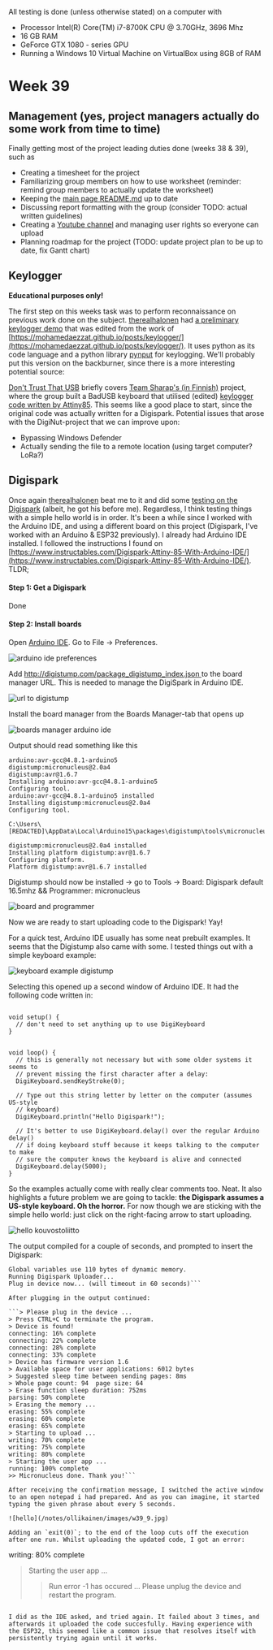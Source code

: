 All testing is done (unless otherwise stated) on a computer with 
  * Processor	Intel(R) Core(TM) i7-8700K CPU @ 3.70GHz, 3696 Mhz
  * 16 GB RAM
  * GeForce GTX 1080 - series GPU
  * Running a Windows 10 Virtual Machine on VirtualBox using 8GB of RAM 

# Week 39

## Management (yes, project managers actually do some work from time to time)

Finally getting most of the project leading duties done (weeks 38 & 39), such as

  * Creating a timesheet for the project
  * Familiarizing group members on how to use worksheet (reminder: remind group members to actually update the worksheet)
  * Keeping the [main page README.md](../README.md) up to date
  * Discussing report formatting with the group (consider TODO: actual written guidelines)
  * Creating a [Youtube channel](https://www.youtube.com/@phishsticks_pentest/videos) and managing user rights so everyone can upload
  * Planning roadmap for the project (TODO: update project plan to be up to date, fix Gantt chart)

## Keylogger

**Educational purposes only!**

The first step on this weeks task was to perform reconnaissance on previous work done on the subject. [therealhalonen](https://github.com/therealhalonen/) had [a preliminary keylogger demo](/payloads/keylogger/keylogger) that was edited from the work of [https://mohamedaezzat.github.io/posts/keylogger/](https://mohamedaezzat.github.io/posts/keylogger/). It uses python as its code language and a python library [pynput](https://pypi.org/project/pynput/) for keylogging. We'll probably put this version on the backburner, since there is a more interesting potential source:

[Don't Trust That USB](https://terokarvinen.com/2021/dont-trust-that-usb/) briefly covers [Team Sharap's (in Finnish)](https://teamsharap.wordpress.com/) project, where the group built a BadUSB keyboard that utilised (edited) [keylogger code written by Attiny85](https://github.com/MTK911/Attiny85/tree/master/payloads/KeyLogger). This seems like a good place to start, since the original code was actually written for a Digispark. Potential issues that arose with the DigiNut-project that we can improve upon:

  * Bypassing Windows Defender
  * Actually sending the file to a remote location (using target computer? LoRa?)

## Digispark

Once again [therealhalonen](https://github.com/therealhalonen/) beat me to it and did some [testing on the Digispark](https://github.com/therealhalonen/PhishSticks/blob/master/notes/halonen/notes.md#2992023) (albeit, he got his before me). Regardless, I think testing things with a simple hello world is in order. It's been a while since I worked with the Arduino IDE, and using a different board on this project (Digispark, I've worked with an Arduino & ESP32 previously). I already had Arduino IDE installed. I followed the instructions I found on [https://www.instructables.com/Digispark-Attiny-85-With-Arduino-IDE/](https://www.instructables.com/Digispark-Attiny-85-With-Arduino-IDE/). TLDR;

#### Step 1: Get a Digispark

Done

#### Step 2: Install boards

Open [Arduino IDE](https://www.arduino.cc/en/software). Go to File -> Preferences.

![arduino ide preferences](/notes/ollikainen/images/w39_3.jpg)

Add [http://digistump.com/package_digistump_index.json ](http://digistump.com/package_digistump_index.json) to the board manager URL. This is needed to manage the DigiSpark in Arduino IDE.

![url to digistump](/notes/ollikainen/images/w39_4.jpg)

Install the board manager from the Boards Manager-tab that opens up

![boards manager arduino ide](/notes/ollikainen/images/w39_5.jpg)

Output should read something like this

```Downloading packages
arduino:avr-gcc@4.8.1-arduino5
digistump:micronucleus@2.0a4
digistump:avr@1.6.7
Installing arduino:avr-gcc@4.8.1-arduino5
Configuring tool.
arduino:avr-gcc@4.8.1-arduino5 installed
Installing digistump:micronucleus@2.0a4
Configuring tool.

C:\Users\[REDACTED]\AppData\Local\Arduino15\packages\digistump\tools\micronucleus\2.0a4>"C:\Users\jipsu\AppData\Local\Arduino15\packages\digistump\tools\micronucleus\2.0a4\\install.exe"

digistump:micronucleus@2.0a4 installed
Installing platform digistump:avr@1.6.7
Configuring platform.
Platform digistump:avr@1.6.7 installed
```

Digistump should now be installed -> go to Tools -> Board: Digispark default 16.5mhz && Programmer: micronucleus

![board and programmer](/notes/ollikainen/images/w39_6.jpg)

Now we are ready to start uploading code to the Digispark! Yay!

For a quick test, Arduino IDE usually has some neat prebuilt examples. It seems that the Digistump also came with some. I tested things out with a simple keyboard example:

![keyboard example digistump](/notes/ollikainen/images/w39_7.jpg)

Selecting this opened up a second window of Arduino IDE. It had the following code written in:

```#include "DigiKeyboard.h"

void setup() {
  // don't need to set anything up to use DigiKeyboard
}


void loop() {
  // this is generally not necessary but with some older systems it seems to
  // prevent missing the first character after a delay:
  DigiKeyboard.sendKeyStroke(0);
  
  // Type out this string letter by letter on the computer (assumes US-style
  // keyboard)
  DigiKeyboard.println("Hello Digispark!");
  
  // It's better to use DigiKeyboard.delay() over the regular Arduino delay()
  // if doing keyboard stuff because it keeps talking to the computer to make
  // sure the computer knows the keyboard is alive and connected
  DigiKeyboard.delay(5000);
}
```

So the examples actually come with really clear comments too. Neat. It also highlights a future problem we are going to tackle: **the Digispark assumes a US-style keyboard. Oh the horror.** For now though we are sticking with the simple hello world: just click on the right-facing arrow to start uploading.

![hello kouvostoliitto](/notes/ollikainen/images/w39_8.jpg)

The output compiled for a couple of seconds, and prompted to insert the Digispark:

```Sketch uses 2814 bytes (46%) of program storage space. Maximum is 6012 bytes.
Global variables use 110 bytes of dynamic memory.
Running Digispark Uploader...
Plug in device now... (will timeout in 60 seconds)```

After plugging in the output continued:

```> Please plug in the device ... 
> Press CTRL+C to terminate the program.
> Device is found!
connecting: 16% complete
connecting: 22% complete
connecting: 28% complete
connecting: 33% complete
> Device has firmware version 1.6
> Available space for user applications: 6012 bytes
> Suggested sleep time between sending pages: 8ms
> Whole page count: 94  page size: 64
> Erase function sleep duration: 752ms
parsing: 50% complete
> Erasing the memory ...
erasing: 55% complete
erasing: 60% complete
erasing: 65% complete
> Starting to upload ...
writing: 70% complete
writing: 75% complete
writing: 80% complete
> Starting the user app ...
running: 100% complete
>> Micronucleus done. Thank you!```

After receiving the confirmation message, I switched the active window to an open notepad i had prepared. And as you can imagine, it started typing the given phrase about every 5 seconds.

![hello](/notes/ollikainen/images/w39_9.jpg)

Adding an `exit(0)`; to the end of the loop cuts off the execution after one run. Whilst uploading the updated code, I got an error:

```
writing: 80% complete
> Starting the user app ...
>> Run error -1 has occured ...
>> Please unplug the device and restart the program. 

```

I did as the IDE asked, and tried again. It failed about 3 times, and afterwards it uploaded the code succesfully. Having experience with the ESP32, this seemed like a common issue that resolves itself with persistently trying again until it works. 